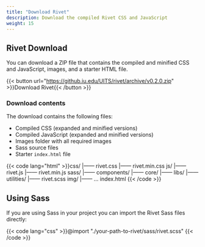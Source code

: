 ```yaml
---
title: "Download Rivet"
description: Download the compiled Rivet CSS and JavaScript
weight: 15
---
```

## Rivet Download
You can download a ZIP file that contains the compiled and minified CSS and JavaScript, images, and a starter HTML file.

{{< button url="https://github.iu.edu/UITS/rivet/archive/v0.2.0.zip" >}}Download Rivet{{< /button >}}

### Download contents
The download contains the following files:
- Compiled CSS (expanded and minified versions)
- Compiled JavaScript (expanded and minified versions)
- Images folder with all required images
- Sass source files
- Starter `index.html` file

{{< code lang="html" >}}css/
  |—— rivet.css
  |—— rivet.min.css
js/
  |—— rivet.js
  |—— rivet.min.js
sass/
  |—— components/
  |—— core/
  |—— libs/
  |—— utilities/
  |—— rivet.scss
img/
  |—— ...
index.html
{{< /code >}}

## Using Sass
If you are using Sass in your project you can import the Rivet Sass files directly:

{{< code lang="css" >}}@import "./your-path-to-rivet/sass/rivet.scss"
{{< /code >}}

